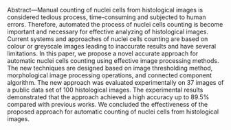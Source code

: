 Abstract—Manual counting of nuclei cells from histological images is considered tedious process, time-consuming and subjected to human errors. Therefore, automated the process of nuclei cells counting is become important and necessary for effective analyzing of  histological images. Current systems and approaches of nuclei cells counting are based on colour or greyscale images leading to inaccurate results and have several limitations. In this paper, we propose a novel accurate approach for automatic nuclei cells counting using effective image processing methods. The new techniques are designed based on image thresholding method, morphological image processing operations, and connected component algorithm. The new approach was evaluated experimentally on 37 images of a public data set of 100 histological images. The experimental results demonstrated that the approach achieved a high accuracy up to 89.5% compared with previous works. We concluded the effectiveness of the proposed approach for automatic counting of nuclei cells from histological images.

